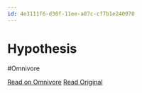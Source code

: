 ```yaml
---
id: 4e3111f6-d30f-11ee-a87c-cf7b1e240070
---
```


# Hypothesis
#Omnivore

[Read on Omnivore](https://omnivore.app/me/hypothesis-18ddb10a80e)
[Read Original](https://hypothes.is/a/bOonDNMHEe6me4uH9VWjIg)

